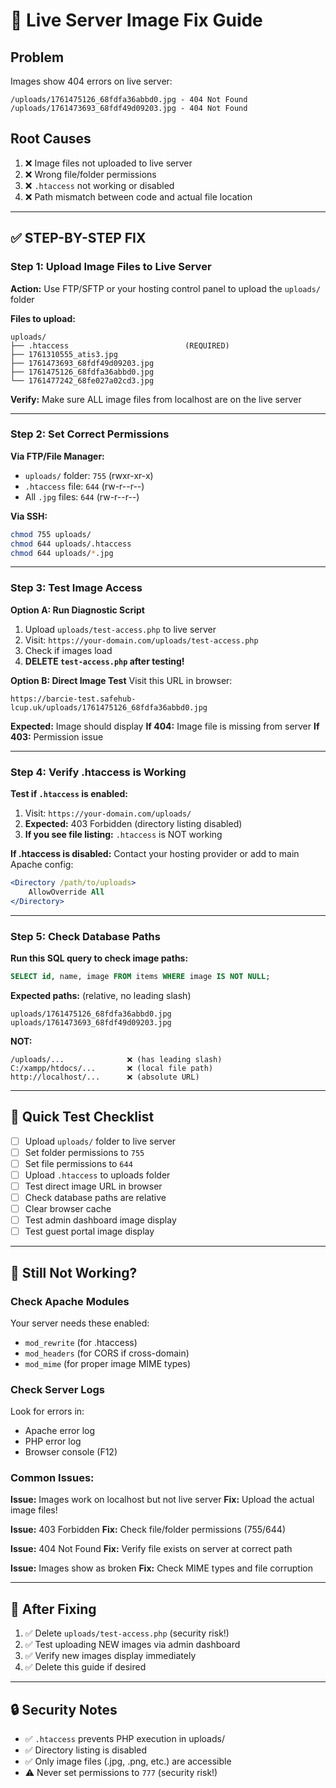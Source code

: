 # 🔧 Live Server Image Fix Guide

## Problem
Images show 404 errors on live server:
```
/uploads/1761475126_68fdfa36abbd0.jpg - 404 Not Found
/uploads/1761473693_68fdf49d09203.jpg - 404 Not Found
```

## Root Causes
1. ❌ Image files not uploaded to live server
2. ❌ Wrong file/folder permissions
3. ❌ `.htaccess` not working or disabled
4. ❌ Path mismatch between code and actual file location

---

## ✅ STEP-BY-STEP FIX

### Step 1: Upload Image Files to Live Server
**Action:** Use FTP/SFTP or your hosting control panel to upload the `uploads/` folder

**Files to upload:**
```
uploads/
├── .htaccess                          (REQUIRED)
├── 1761310555_atis3.jpg
├── 1761473693_68fdf49d09203.jpg
├── 1761475126_68fdfa36abbd0.jpg
└── 1761477242_68fe027a02cd3.jpg
```

**Verify:** Make sure ALL image files from localhost are on the live server

---

### Step 2: Set Correct Permissions

**Via FTP/File Manager:**
- `uploads/` folder: `755` (rwxr-xr-x)
- `.htaccess` file: `644` (rw-r--r--)
- All `.jpg` files: `644` (rw-r--r--)

**Via SSH:**
```bash
chmod 755 uploads/
chmod 644 uploads/.htaccess
chmod 644 uploads/*.jpg
```

---

### Step 3: Test Image Access

**Option A: Run Diagnostic Script**
1. Upload `uploads/test-access.php` to live server
2. Visit: `https://your-domain.com/uploads/test-access.php`
3. Check if images load
4. **DELETE `test-access.php` after testing!**

**Option B: Direct Image Test**
Visit this URL in browser:
```
https://barcie-test.safehub-lcup.uk/uploads/1761475126_68fdfa36abbd0.jpg
```

**Expected:** Image should display
**If 404:** Image file is missing from server
**If 403:** Permission issue

---

### Step 4: Verify .htaccess is Working

**Test if `.htaccess` is enabled:**
1. Visit: `https://your-domain.com/uploads/`
2. **Expected:** 403 Forbidden (directory listing disabled)
3. **If you see file listing:** `.htaccess` is NOT working

**If .htaccess is disabled:**
Contact your hosting provider or add to main Apache config:
```apache
<Directory /path/to/uploads>
    AllowOverride All
</Directory>
```

---

### Step 5: Check Database Paths

**Run this SQL query to check image paths:**
```sql
SELECT id, name, image FROM items WHERE image IS NOT NULL;
```

**Expected paths:** (relative, no leading slash)
```
uploads/1761475126_68fdfa36abbd0.jpg
uploads/1761473693_68fdf49d09203.jpg
```

**NOT:**
```
/uploads/...              ❌ (has leading slash)
C:/xampp/htdocs/...       ❌ (local file path)
http://localhost/...      ❌ (absolute URL)
```

---

## 🧪 Quick Test Checklist

- [ ] Upload `uploads/` folder to live server
- [ ] Set folder permissions to `755`
- [ ] Set file permissions to `644`
- [ ] Upload `.htaccess` to uploads folder
- [ ] Test direct image URL in browser
- [ ] Check database paths are relative
- [ ] Clear browser cache
- [ ] Test admin dashboard image display
- [ ] Test guest portal image display

---

## 🐛 Still Not Working?

### Check Apache Modules
Your server needs these enabled:
- `mod_rewrite` (for .htaccess)
- `mod_headers` (for CORS if cross-domain)
- `mod_mime` (for proper image MIME types)

### Check Server Logs
Look for errors in:
- Apache error log
- PHP error log
- Browser console (F12)

### Common Issues:

**Issue:** Images work on localhost but not live server
**Fix:** Upload the actual image files!

**Issue:** 403 Forbidden
**Fix:** Check file/folder permissions (755/644)

**Issue:** 404 Not Found
**Fix:** Verify file exists on server at correct path

**Issue:** Images show as broken
**Fix:** Check MIME types and file corruption

---

## 📝 After Fixing

1. ✅ Delete `uploads/test-access.php` (security risk!)
2. ✅ Test uploading NEW images via admin dashboard
3. ✅ Verify new images display immediately
4. ✅ Delete this guide if desired

---

## 🔒 Security Notes

- ✅ `.htaccess` prevents PHP execution in uploads/
- ✅ Directory listing is disabled
- ✅ Only image files (.jpg, .png, etc.) are accessible
- ⚠️ Never set permissions to `777` (security risk!)

